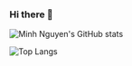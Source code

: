 ### Hi there 👋

<!--
**minhna1112/minhna1112** is a ✨ _special_ ✨ repository because its `README.md` (this file) appears on your GitHub profile.

Here are some ideas to get you started:

- 🔭 I’m currently working on ...
- 🌱 I’m currently learning ...
- 👯 I’m looking to collaborate on ...
- 🤔 I’m looking for help with ...
- 💬 Ask me about ...
- 📫 How to reach me: ...
- 😄 Pronouns: ...
- ⚡ Fun fact: ...
-->

![Minh Nguyen's GitHub stats](https://github-readme-stats-minhna1112.vercel.app/api?username=minhna1112&show_icons=true\&theme=noctis_minimus#gh-dark-mode-only\&show=prs_merged,prs_merged_percentage\&icon_color=baa385)

![Top Langs](https://github-readme-stats-minhna1112.vercel.app/api/top-langs/?username=minhna1112&theme=noctis_minimus#gh-dark-mode-only&hide=jupyter%20notebook&text_color=b29d80)

